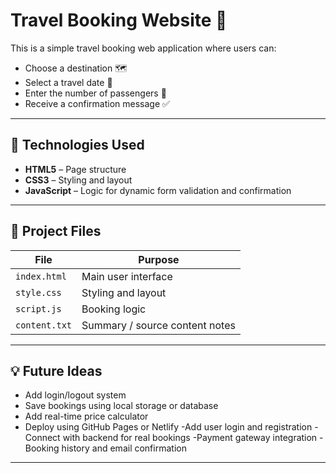 # Travel Booking Website 🧳

This is a simple travel booking web application where users can:

- Choose a destination 🗺️
- Select a travel date 📅
- Enter the number of passengers 👥
- Receive a confirmation message ✅

---

## 🔧 Technologies Used

- **HTML5** – Page structure  
- **CSS3** – Styling and layout  
- **JavaScript** – Logic for dynamic form validation and confirmation

---

## 📂 Project Files

| File       | Purpose                            |
|------------|-------------------------------------|
| `index.html` | Main user interface                |
| `style.css`  | Styling and layout                 |
| `script.js`  | Booking logic                      |
| `content.txt`| Summary / source content notes     |

---

## 💡 Future Ideas

- Add login/logout system
- Save bookings using local storage or database
- Add real-time price calculator
- Deploy using GitHub Pages or Netlify
-Add user login and registration
-Connect with backend for real bookings
-Payment gateway integration
-Booking history and email confirmation


---



